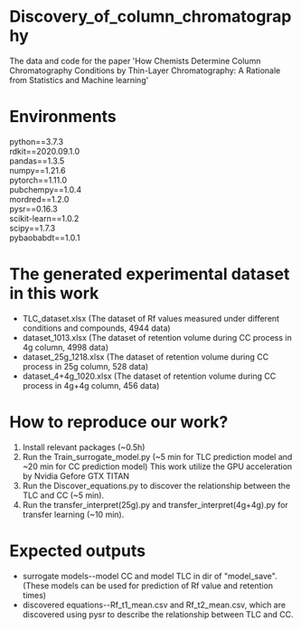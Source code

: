 # Discovery_of_column_chromatography
The data and code for the paper 'How Chemists Determine Column Chromatography Conditions by Thin-Layer Chromatography: A Rationale from Statistics and Machine learning'


# Environments
python==3.7.3  
rdkit==2020.09.1.0  
pandas==1.3.5  
numpy==1.21.6  
pytorch==1.11.0  
pubchempy==1.0.4  
mordred==1.2.0  
pysr==0.16.3  
scikit-learn==1.0.2  
scipy==1.7.3  
pybaobabdt==1.0.1

# The generated experimental dataset in this work 
* TLC_dataset.xlsx (The dataset of Rf values measured under different conditions and compounds, 4944 data)
* dataset_1013.xlsx (The dataset of retention volume during CC process in 4g column, 4998 data)
* dataset_25g_1218.xlsx (The dataset of retention volume during CC process in 25g column, 528 data)
* dataset_4+4g_1020.xlsx (The dataset of retention volume during CC process in 4g+4g column, 456 data)


# How to reproduce our work?
1. Install relevant packages (~0.5h)  
2. Run the Train_surrogate_model.py (~5 min for TLC prediction model and ~20 min for CC prediction model)
   This work utilize the GPU acceleration by Nvidia Gefore GTX TITAN  
3. Run the Discover_equations.py to discover the relationship between the TLC and CC (~5 min).
4. Run the transfer_interpret(25g).py and transfer_interpret(4g+4g).py for transfer learning (~10 min).


# Expected outputs
* surrogate models--model CC and model TLC in dir of "model_save". (These models can be used for prediction of Rf value and retention times)
* discovered equations--Rf_t1_mean.csv and Rf_t2_mean.csv, which are discovered using pysr to describe the relationship between TLC and CC.
